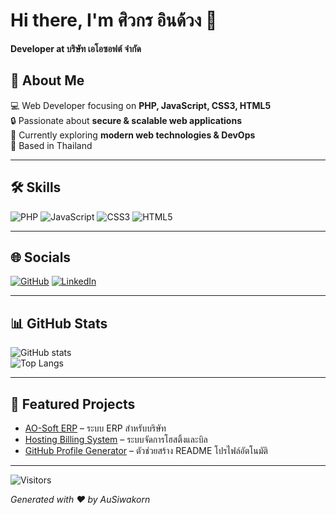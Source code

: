 # Hi there, I'm ศิวกร อินด้วง 👋

**Developer at บริษัท เอโอซอฟต์ จำกัด**

## 🚀 About Me
💻 Web Developer focusing on **PHP, JavaScript, CSS3, HTML5**  
🔒 Passionate about **secure & scalable web applications**  
🌱 Currently exploring **modern web technologies & DevOps**  
📍 Based in Thailand  

---

## 🛠 Skills
![PHP](https://img.shields.io/badge/-PHP-777BB4?style=flat-square&logo=php&logoColor=white)
![JavaScript](https://img.shields.io/badge/-JavaScript-F7DF1E?style=flat-square&logo=javascript&logoColor=black)
![CSS3](https://img.shields.io/badge/-CSS3-1572B6?style=flat-square&logo=css3&logoColor=white)
![HTML5](https://img.shields.io/badge/-HTML5-E34F26?style=flat-square&logo=html5&logoColor=white)

---

## 🌐 Socials
[![GitHub](https://img.shields.io/badge/-GitHub-181717?style=flat-square&logo=github&logoColor=white)](https://github.com/AuSiwakorn)
[![LinkedIn](https://img.shields.io/badge/-LinkedIn-0A66C2?style=flat-square&logo=linkedin&logoColor=white)](https://linkedin.com/in/AuSiwakorn)

---

## 📊 GitHub Stats  

![GitHub stats](https://github-readme-stats.vercel.app/api?username=AuSiwakorn&show_icons=true&theme=tokyonight&count_private=true)  
![Top Langs](https://github-readme-stats.vercel.app/api/top-langs/?username=AuSiwakorn&layout=compact&theme=tokyonight)

---

## 💼 Featured Projects  

- [AO-Soft ERP](https://github.com/AuSiwakorn/ao-soft-erp) – ระบบ ERP สำหรับบริษัท  
- [Hosting Billing System](https://github.com/AuSiwakorn/hosting-billing) – ระบบจัดการโฮสติ้งและบิล  
- [GitHub Profile Generator](https://github.com/AuSiwakorn/github-profile-generator) – ตัวช่วยสร้าง README โปรไฟล์อัตโนมัติ  

---

![Visitors](https://komarev.com/ghpvc/?username=AuSiwakorn&color=blue&style=flat-square)

*Generated with ❤️ by AuSiwakorn*
